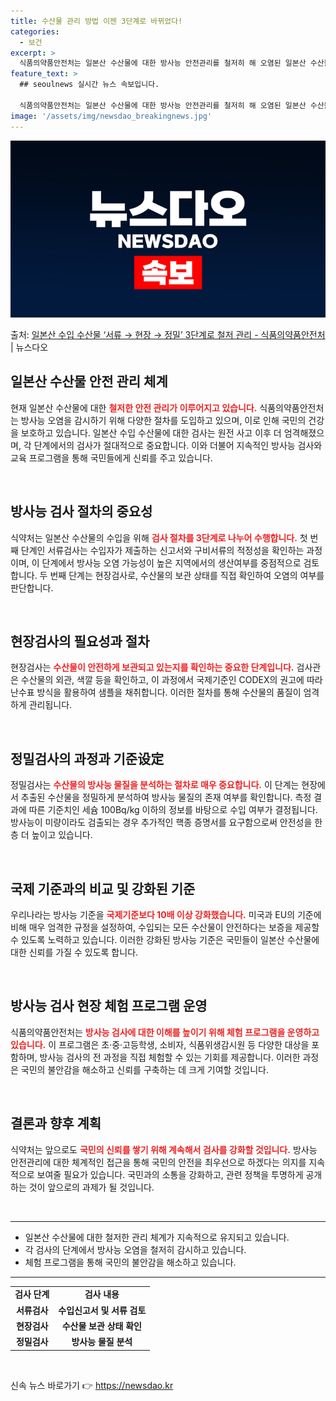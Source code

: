 ```yaml
---
title: 수산물 관리 방법 이젠 3단계로 바뀌었다!
categories:
  - 보건
excerpt: >
  식품의약품안전처는 일본산 수산물에 대한 방사능 안전관리를 철저히 해 오염된 일본산 수산물의 국내 수입을 금지…
feature_text: >
  ## seoulnews 실시간 뉴스 속보입니다.

  식품의약품안전처는 일본산 수산물에 대한 방사능 안전관리를 철저히 해 오염된 일본산 수산물의 국내 수입을 금지…
image: '/assets/img/newsdao_breakingnews.jpg'
---
```


![뉴스다오 속보](/assets/img/newsdao_breakingnews.jpg)

<p>출처: <a href="https://newsdao.kr/1696" rel="dofollow">일본산 수입 수산물 ‘서류 → 현장 → 정밀’ 3단계로 철저 관리 - 식품의약품안전처</a> | 뉴스다오</p>

<h2 data-ke-size="size26">일본산 수산물 안전 관리 체계</h2>

<p data-ke-size="size16">현재 일본산 수산물에 대한 <b><span style="color: #ee2323;">철저한 안전 관리가 이루어지고 있습니다.</span></b> 식품의약품안전처는 방사능 오염을 감시하기 위해 다양한 절차를 도입하고 있으며, 이로 인해 국민의 건강을 보호하고 있습니다. 일본산 수입 수산물에 대한 검사는 원전 사고 이후 더 엄격해졌으며, 각 단계에서의 검사가 절대적으로 중요합니다. 이와 더불어 지속적인 방사능 검사와 교육 프로그램을 통해 국민들에게 신뢰를 주고 있습니다.</p>

<p data-ke-size="size16">&nbsp;</p>

<h2 data-ke-size="size26">방사능 검사 절차의 중요성</h2>

<p data-ke-size="size16">식약처는 일본산 수산물의 수입을 위해 <b><span style="color: #ee2323;">검사 절차를 3단계로 나누어 수행합니다.</span></b> 첫 번째 단계인 서류검사는 수입자가 제출하는 신고서와 구비서류의 적정성을 확인하는 과정이며, 이 단계에서 방사능 오염 가능성이 높은 지역에서의 생산여부를 중점적으로 검토합니다. 두 번째 단계는 현장검사로, 수산물의 보관 상태를 직접 확인하여 오염의 여부를 판단합니다.</p>

<p data-ke-size="size16">&nbsp;</p>

<h2 data-ke-size="size26">현장검사의 필요성과 절차</h2>

<p data-ke-size="size16">현장검사는 <b><span style="color: #ee2323;">수산물이 안전하게 보관되고 있는지를 확인하는 중요한 단계입니다.</span></b> 검사관은 수산물의 외관, 색깔 등을 확인하고, 이 과정에서 국제기준인 CODEX의 권고에 따라 난수표 방식을 활용하여 샘플을 채취합니다. 이러한 절차를 통해 수산물의 품질이 엄격하게 관리됩니다.</p>

<p data-ke-size="size16">&nbsp;</p>

<h2 data-ke-size="size26">정밀검사의 과정과 기준设定</h2>

<p data-ke-size="size16">정밀검사는 <b><span style="color: #ee2323;">수산물의 방사능 물질을 분석하는 절차로 매우 중요합니다.</span></b> 이 단계는 현장에서 추출된 수산물을 정밀하게 분석하여 방사능 물질의 존재 여부를 확인합니다. 측정 결과에 따른 기준치인 세슘 100Bq/kg 이하의 정보를 바탕으로 수입 여부가 결정됩니다. 방사능이 미량이라도 검출되는 경우 추가적인 핵종 증명서를 요구함으로써 안전성을 한층 더 높이고 있습니다.</p>

<p data-ke-size="size16">&nbsp;</p>

<h2 data-ke-size="size26">국제 기준과의 비교 및 강화된 기준</h2>

<p data-ke-size="size16">우리나라는 방사능 기준을 <b><span style="color: #ee2323;">국제기준보다 10배 이상 강화했습니다.</span></b> 미국과 EU의 기준에 비해 매우 엄격한 규정을 설정하여, 수입되는 모든 수산물이 안전하다는 보증을 제공할 수 있도록 노력하고 있습니다. 이러한 강화된 방사능 기준은 국민들이 일본산 수산물에 대한 신뢰를 가질 수 있도록 합니다.</p>

<p data-ke-size="size16">&nbsp;</p>

<h2 data-ke-size="size26">방사능 검사 현장 체험 프로그램 운영</h2>

<p data-ke-size="size16">식품의약품안전처는 <b><span style="color: #ee2323;">방사능 검사에 대한 이해를 높이기 위해 체험 프로그램을 운영하고 있습니다.</span></b> 이 프로그램은 초·중·고등학생, 소비자, 식품위생감시원 등 다양한 대상을 포함하며, 방사능 검사의 전 과정을 직접 체험할 수 있는 기회를 제공합니다. 이러한 과정은 국민의 불안감을 해소하고 신뢰를 구축하는 데 크게 기여할 것입니다.</p>

<p data-ke-size="size16">&nbsp;</p>

<h2 data-ke-size="size26">결론과 향후 계획</h2>

<p data-ke-size="size16">식약처는 앞으로도 <b><span style="color: #ee2323;">국민의 신뢰를 쌓기 위해 계속해서 검사를 강화할 것입니다.</span></b> 방사능 안전관리에 대한 체계적인 접근을 통해 국민의 안전을 최우선으로 하겠다는 의지를 지속적으로 보여줄 필요가 있습니다. 국민과의 소통을 강화하고, 관련 정책을 투명하게 공개하는 것이 앞으로의 과제가 될 것입니다.</p>

<p data-ke-size="size16">&nbsp;</p>

<hr/>

<ul>
    <li>일본산 수산물에 대한 철저한 관리 체계가 지속적으로 유지되고 있습니다.</li>
    <li>각 검사의 단계에서 방사능 오염을 철저히 감시하고 있습니다.</li>
    <li>체험 프로그램을 통해 국민의 불안감을 해소하고 있습니다.</li>
</ul>

<hr/>

<table>
    <tr>
        <td style="text-align: center; height: 17px;"><b>검사 단계</b></td>
        <td style="text-align: center; height: 17px;"><b>검사 내용</b></td>
    </tr>
    <tr>
        <td style="text-align: center; height: 17px;"><b>서류검사</b></td>
        <td style="text-align: center; height: 17px;"><b>수입신고서 및 서류 검토</b></td>
    </tr>
    <tr>
        <td style="text-align: center; height: 17px;"><b>현장검사</b></td>
        <td style="text-align: center; height: 17px;"><b>수산물 보관 상태 확인</b></td>
    </tr>
    <tr>
        <td style="text-align: center; height: 17px;"><b>정밀검사</b></td>
        <td style="text-align: center; height: 17px;"><b>방사능 물질 분석</b></td>
    </tr>
</table> 

<p data-ke-size="size16">&nbsp;</p> 

신속 뉴스 바로가기 👉 <a href="https://newsdao.kr" rel="dofollow">https://newsdao.kr</a>


